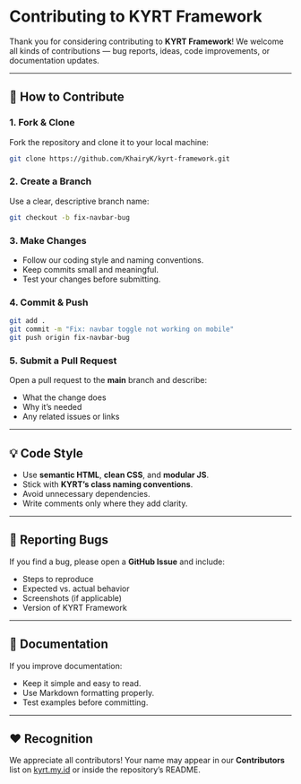 # Contributing to KYRT Framework

Thank you for considering contributing to **KYRT Framework**!
We welcome all kinds of contributions — bug reports, ideas, code improvements, or documentation updates.

---

## 🧩 How to Contribute

### 1. Fork & Clone

Fork the repository and clone it to your local machine:

```bash
git clone https://github.com/KhairyK/kyrt-framework.git
```

### 2. Create a Branch

Use a clear, descriptive branch name:

```bash
git checkout -b fix-navbar-bug
```

### 3. Make Changes

* Follow our coding style and naming conventions.
* Keep commits small and meaningful.
* Test your changes before submitting.

### 4. Commit & Push

```bash
git add .
git commit -m "Fix: navbar toggle not working on mobile"
git push origin fix-navbar-bug
```

### 5. Submit a Pull Request

Open a pull request to the **main** branch and describe:

* What the change does
* Why it’s needed
* Any related issues or links

---

## 💡 Code Style

* Use **semantic HTML**, **clean CSS**, and **modular JS**.
* Stick with **KYRT’s class naming conventions**.
* Avoid unnecessary dependencies.
* Write comments only where they add clarity.

---

## 🐛 Reporting Bugs

If you find a bug, please open a **GitHub Issue** and include:

* Steps to reproduce
* Expected vs. actual behavior
* Screenshots (if applicable)
* Version of KYRT Framework

---

## 📘 Documentation

If you improve documentation:

* Keep it simple and easy to read.
* Use Markdown formatting properly.
* Test examples before committing.

---

## ❤️ Recognition

We appreciate all contributors!
Your name may appear in our **Contributors** list on [kyrt.my.id](https://kyrt.my.id) or inside the repository’s README.
